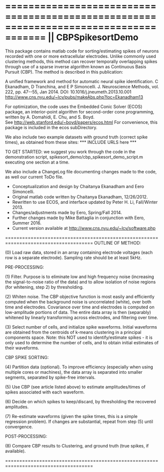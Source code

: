 =====================================================================================
||  CBPSpikesortDemo 
=====================================================================================

This package contains matlab code for sorting/estimating spikes of
neurons recorded with one or more extracellular electrodes.  Unlike
commonly used clustering methods, this method can recover temporally
overlapping spikes through use of a sparse inverse algorithm known as
Continuous Basis Pursuit (CBP).  The method is described in this
publication:

   A unified framework and method for automatic neural spike identification.
     C Ekanadham, D Tranchina, and E P Simoncelli. J. Neuroscience Methods,
     vol. 222, pp. 47--55, Jan 2014. DOI: 10.1016/j.jneumeth.2013.10.001
   http://www.cns.nyu.edu/~lcv/pubs/makeAbs.php?loc=Ekanadham13            

For optimization, the code uses the Embedded Conic Solver (ECOS)
package, an interior-point algorithm for second-order cone programming,
written by A. Domahidi, E. Chu, and S. Boyd.  
    See http://web.stanford.edu/~boyd/papers/ecos.html
For convenience, this package is included in the ecos subDirectory.

We also include two example datasets with ground truth (correct spike
times), as obtained from these sites:
*** INCLUDE URLS here ***

TO GET STARTED: we suggest you work through the code in the demonstration script, 
    spikesort_demo/cbp_spikesort_demo_script.m
executing one section at a time.

We also include a ChangeLog file documenting changes made to the code, as
well our current ToDo file.

* Conceptualization and design by Chaitanya Ekanadham and Eero Simoncelli.
* Original matlab code written by Chaitanya Ekanadham, 12/26/2012.
* Rewritten to use ECOS, and interface updated by Peter H. Li, Fall/Winter 2013.
* Changes/adjustments made by Eero, Spring/Fall 2014.
* Further changes made by Mike Battaglia in conjunction with Eero, Summer 2016.
* Current version available at http://www.cns.nyu.edu/~lcv/software.php

=====================================================================================
OUTLINE OF METHOD:

(0) Load raw data, stored in an array containing electrode voltages
(each row is a separate electrode).  Sampling rate should be at least
5kHz.

PRE-PROCESSING:

(1) Filter. Purpose is to eliminate low and high frequency noise
(increasing the signal-to-noise ratio of the data) and to allow
isolation of noise regions (for whitening, step 2) by thresholding.

(2) Whiten noise.  The CBP objective function is most easily and
efficiently computed when the background noise is uncorrelated
(white), over both time and electrodes.  Covariance over time and
electrodes is computed on low-amplitude portions of data.  The entire
data array is then (separably) whitened by linearly transforming
across electrodes, and filtering over time.

(3) Select number of cells, and initialize spike waveforms.  Initial
waveforms are obtained from the centroids of k-means clustering in a
principal components space. Note: this NOT used to identify/estimate
spikes - it is only used to determine the number of cells, and to
obtain initial estimates of their waveforms.

CBP SPIKE SORTING:

(4) Partition data (optional).  To improve efficiency (especially when
using multiple cores or machines), the data array is separated into
smaller segments, separated by spike-free intervals.

(5) Use CBP (see article listed above) to estimate amplitudes/times of
spikes associated with each waveform.

(6) Decide on which spikes to keep/discard, by thresholding the
recovered amplitudes.

(7) Re-estimate waveforms (given the spike times, this is a simple
regression problem).  If changes are substantial, repeat from step (5)
until convergence.

POST-PROCESSING:

(8) Compare CBP results to Clustering, and ground truth (true spikes, if available).

=====================================================================================